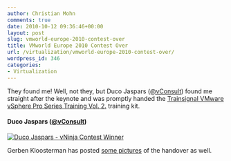 ```yaml
---
author: Christian Mohn
comments: true
date: 2010-10-12 09:36:46+00:00
layout: post
slug: vmworld-europe-2010-contest-over
title: VMworld Europe 2010 Contest Over
url: /virtualization/vmworld-europe-2010-contest-over/
wordpress_id: 346
categories:
- Virtualization
---
```


They found me! Well, not they, but Duco Jaspars ([@vConsult](http://twitter.com/vConsult)) found me straight after the keynote and was promptly handed the [Trainsignal VMware vSphere Pro Series Training Vol. 2.](http://www.trainsignal.com/VMware-vSphere-Pro-Series-Training-Vol-2.aspx) training kit.



#### Duco Jaspars ([@vConsult](http://twitter.com/vConsult))


[![Duco Jaspars - vNinja Contest Winner](http://farm5.static.flickr.com/4104/5074287375_b1dfb018bf.jpg)](http://www.flickr.com/photos/h0bbel/5074287375/)

Gerben Kloosterman has posted [some pictures](http://blog.virtualarchitect.nl/2010/10/vninja-revealed/) of the handover as well.
